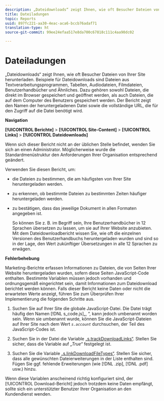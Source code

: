 ```yaml
---
description: „Dateidownloads“ zeigt Ihnen, wie oft Besucher Dateien von Ihrer Site herunterladen. Beispiele für Dateidownloads sind Dateien aus Textverarbeitungsprogrammen, Tabellen, Audiodateien, Filmdateien, Benutzerhandbücher und Ähnliches. Dazu gehören sowohl Dateien, die direkt im Browser gespeichert und geöffnet werden, als auch Dateien, die auf dem Computer des Benutzers gespeichert werden. Der Bericht zeigt den Namen der heruntergeladenen Datei sowie die vollständige URL, die für den Zugriff auf die Datei benötigt wird.
title: Dateiladungen
topic: Reports
uuid: 897fc221-aa30-4eac-aca6-bccb76adaf71
translation-type: ht
source-git-commit: 99ee24efaa517e8da700c67818c111c4aa90dc02

---
```



# Dateiladungen

„Dateidownloads“ zeigt Ihnen, wie oft Besucher Dateien von Ihrer Site herunterladen. Beispiele für Dateidownloads sind Dateien aus Textverarbeitungsprogrammen, Tabellen, Audiodateien, Filmdateien, Benutzerhandbücher und Ähnliches. Dazu gehören sowohl Dateien, die direkt im Browser gespeichert und geöffnet werden, als auch Dateien, die auf dem Computer des Benutzers gespeichert werden. Der Bericht zeigt den Namen der heruntergeladenen Datei sowie die vollständige URL, die für den Zugriff auf die Datei benötigt wird.

**Navigation**

**[!UICONTROL Berichte]** > **[!UICONTROL Site-Content]** > **[!UICONTROL Links]** > **[!UICONTROL Dateidownloads]**

Wenn sich dieser Bericht nicht an der üblichen Stelle befindet, wenden Sie sich an einen Administrator. Möglicherweise wurde die Standardmenüstruktur den Anforderungen Ihrer Organisation entsprechend geändert.

Verwenden Sie diesen Bericht, um:

* die Dateien zu bestimmen, die am häufigsten von Ihrer Site heruntergeladen werden.
* zu erkennen, ob bestimmte Dateien zu bestimmten Zeiten häufiger heruntergeladen werden.
* zu bestätigen, dass das jeweilige Dokument in allen Formaten angegeben ist.

   So können Sie z. B. im Begriff sein, Ihre Benutzerhandbücher in 12 Sprachen übersetzen zu lassen, um sie auf Ihrer Website anzubieten. Mit dem Dateidownloadbericht wissen Sie, wie oft die einzelnen Versionen des Benutzerhandbuchs heruntergeladen wurden und sind so in der Lage, den Wert zukünftiger Übersetzungen in alle 12 Sprachen zu erwägen.

**Fehlerbehebung**

Marketing-Berichte erfassen Informationen zu Dateien, die von Seiten Ihrer Website heruntergeladen wurden, sofern diese Seiten JavaScript-Code enthalten. Bestimmte Variablen müssen jedoch vorhanden und ordnungsgemäß eingerichtet sein, damit Informationen zum Dateidownload berichtet werden können. Falls dieser Bericht keine Daten oder nicht die erwarteten Werte anzeigt, führen Sie zum Überprüfen Ihrer Implementierung die folgenden Schritte aus.

1. Suchen Sie auf Ihrer Site die globale JavaScript-Datei. Die Datei trägt häufig den Namen [!DNL s_code.js]„, “, kann jedoch umbenannt worden sein. Wenn sie umbenannt wurde, können Sie die JavaScript-Dateien auf Ihrer Site nach dem Wert *`s.account`* durchsuchen, der Teil des JavaScript-Codes ist.

1. Suchen Sie in der Datei die Variable [„s.trackDownloadLinks“](https://marketing.adobe.com/resources/help/en_US/sc/implement/c_trackdownllinks.html). Stellen Sie sicher, dass die Variable auf *„True“* festgelegt ist.

1. Suchen Sie die Variable [„s.linkDownloadFileTypes“](https://marketing.adobe.com/resources/help/en_US/sc/implement/c_linkdownfiletypes.html). Stellen Sie sicher, dass alle gewünschten Dateierweiterungen in der Liste enthalten sind. Fügen Sie ggf. fehlende Erweiterungen (wie [!DNL .zip], [!DNL .pdf] usw.) hinzu.

Wenn diese Variablen anscheinend richtig konfiguriert sind, der [!UICONTROL Download-Bericht] jedoch trotzdem keine Daten empfängt, sollte sich ein unterstützter Benutzer Ihrer Organisation an den Kundendienst wenden.
